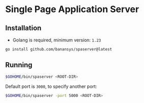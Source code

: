 # Single Page Application Server

## Installation

- Golang is required, minimum version: `1.23`

```sh
go install github.com/banansys/spaserver@latest
```

## Running

```sh
$GOHOME/bin/spaserver <ROOT-DIR>
```
Default port is `3000`, to specify another port:

```sh
$GOHOME/bin/spaserver -port 5000 <ROOT-DIR>
```
